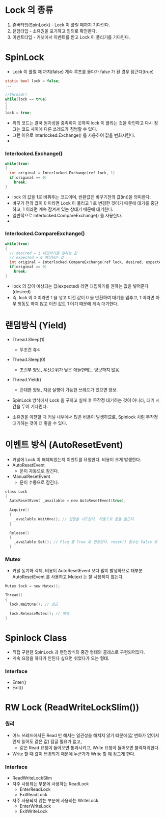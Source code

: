 Lock 의 종류
=====
1. 존버타입(SpinLock) - Lock 이 풀릴 때까지 기다린다.
2. 랜덤타입 - 소유권을 포기하고 임의로 확인한다.
3. 이벤트타입 - 커넛에서 이벤트를 받고 Lock 이 풀리기를 기다린다.

SpinLock
=====
- Lock 이 풀릴 때 까지(false) 계속 루프를 돌다가 false 가 된 경우 잠근다(true)
```C
static bool lock = false;
... 

//Thread()
while(lock == true)
{
}
lock = true;
```
- 위의 코드는 결국 원자성을 충족하지 못하여 lock 이 풀리는 것을 확인하고 다시 잠그는 코드 사이에 다른 쓰레드가 침범할 수 있다.
- 그런 이유로 Interlocked.Exchange() 를 사용하여 값을 변화시킨다.
- 
### Interlocked.Exchange()
```C
while(true)
{
  int original = Interlocked.Exchange(ref lock, 1)
  if(original == 0)
    break;
}
```
- lock 의 값을 1로 바꿔주는 코드이며, 반환값은 바꾸기전의 값(int)을 의미한다.
- 바꾸기 전의 값이 0 이라면 Lock 이 풀리고 1 로 변경한 것이기 때문에 대기를 중단하고, 1 이라면 계속 잠겨져 있는 상태기 때문에 대기한다.
- 일반적으로 Interlocked.CompareExchange() 를 사용한다.
- 
### Interlocked.CompareExchange()
```C
while(true)
{
  // desired = 1 대입하기를 원하는 값
  // expected = 0 예상되는 값
  int original = Interlocked.CompareExchange(ref lock, desired, expected)
  if(original == 0)
    break;
}
```
- lock 의 값이 예상되는 값(expected) 라면 대입하기를 원하는 값을 넣어준다(desired)
- 즉, lock 이 0 이라면 1 을 넣고 이전 값이 0 을 반환하여 대기를 멈추고, 1 이라면 아무 행동도 하지 않고 이전 값도 1 이기 때문에 계속 대기한다.


랜덤방식 (Yield)
=====
- Thread.Sleep(1)
  - 무조건 휴식
- Thread.Sleep(0)
  - 조건부 양보, 우선순위가 낮은 애들한테는 양보하지 않음.
- Thread.Yield()
  - 관대한 양보, 지금 실행이 가능한 쓰레드가 있으면 양보.

- SpinLock 방식에서 Lock 을 구하고 실패 후 무작정 대기하는 것이 아니라, 대기 시간을 두어 기다린다.
- 소유권을 이전할 때 커널 내부에서 많은 비용이 발생하므로, Spinlock 처럼 무작정 대기하는 것이 더 좋을 수 있다.


이벤트 방식 (AutoResetEvent)
=====
- 커널에 Lock 이 해제되었는지 이벤트를 요청한다. 비용이 크게 발생한다.
- AutoResetEvent
  - 문이 자동으로 잠긴다.
- ManualResetEvent
  - 문이 수동으로 잠긴다.
```C
class Lock
{
  AutoResetEvent _available = new AutoResetEvent(true);
  
  Acquire()
  {
    _available.WaitOne(); // 입장을 시도한다. 자동으로 문을 잠근다.
  }
  
  Release()
  {
    _available.Set(); // Flag 를 True 로 변경한다. reset() 함수는 False 로 변경해준다.
  }
```
### Mutex
- 커널 동기화 객체, 비용이 AutoResetEvent 보다 많이 발생하므로 대부분 AutoResetEvent 를 사용하고 Mutext 는 잘 사용하지 않는다.
```C
Mutex lock = new Mutex();

Thread()
{
  lock.WaitOne(); // 잠금
  ...
  lock.ReleaseMutex(); // 해제
}
```

Spinlock Class
=====
- 직접 구현한 SpinLock 과 랜덤방식의 중간 형태의 클래스로 구현되어있다.
- 계속 요청을 하다가 안된다 싶으면 쉬었다가 오는 형태.

### Interface
- Enter()
- Exit()

RW Lock (ReadWriteLockSlim())
=====
### 원리
- 어느 쓰레드에서든 Read 만 해서는 일관성을 해치지 않기 떄문에(값 변화가 없어서 언제 읽어도 같은 값) 잠글 필요가 없고, 
  - 같은 Read 요청이 들어오면 통과시키고, Write 요청이 들어오면 블럭처리한다.
- Write 할 때 값이 변경되기 때문에 누군가가 Write 할 떄 잠그게 한다.

### Interface
- ReadWriteLockSlim
- 자주 사용되는 부분에 사용하는 ReadLock
  - EnterReadLock
  - ExitReadLock
- 자주 사용되지 않는 부분에 사용하는 WriteLock
  - EnterWriteLock
  - ExitWriteLock
